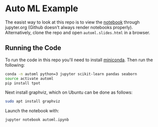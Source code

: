 # Auto ML Example

The easist way to look at this repo is to view the [notebook](https://nbviewer.jupyter.org/github/mspinelli/automl-example/blob/master/automl.ipynb) through jupyter.org (Github doesn't always render notebooks properly). Alternatively, clone the repo and open `automl.slides.html` in a browser.

## Running the Code

To run the code in this repo you'll need to install [miniconda](https://docs.conda.io/en/latest/miniconda.html). Then run the following:

```bash
conda -n automl python=3 jupyter scikit-learn pandas seaborn
source activate automl
pip install tpot
```

Next install graphviz, which on Ubuntu can be done as follows:

```bash
sudo apt install graphviz
```

Launch the notebook with:

```bash
jupyter notebook automl.ipynb
```